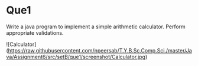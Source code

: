 # Que1

Write a java program to implement a simple arithmetic calculator. Perform appropriate
validations.

![Calculator] (https://raw.githubusercontent.com/npeersab/T.Y.B.Sc.Comp.Sci./master/Java/Assignment6/src/setB/que1/screenshot/Calculator.jpg)
